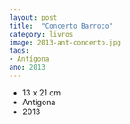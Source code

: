 ```yaml
---
layout: post
title:  "Concerto Barroco"
category: livros
image: 2013-ant-concerto.jpg
tags:
- Antígona
ano: 2013
---
```


- 13 x 21 cm
- Antígona
- 2013

